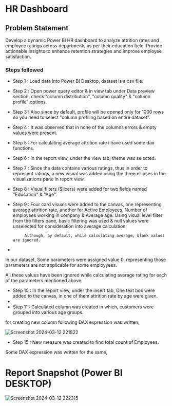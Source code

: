 
# HR Dashboard



## Problem Statement

Develop a dynamic Power BI HR dashboard to analyze attrition rates and employee ratings across departments as per their education field. Provide actionable insights to enhance retention strategies and improve employee satisfaction.


### Steps followed 

- Step 1 : Load data into Power BI Desktop, dataset is a csv file.
- Step 2 : Open power query editor & in view tab under Data preview section, check "column distribution", "column quality" & "column profile" options.
- Step 3 : Also since by default, profile will be opened only for 1000 rows so you need to select "column profiling based on entire dataset".
- Step 4 : It was observed that in none of the columns errors & empty values were present.
- Step 5 : For calculating average attrition rate i have used some dax functions. 
- Step 6 : In the report view, under the view tab, theme was selected.
- Step 7 : Since the data contains various ratings, thus in order to represent ratings, a new visual was added using the three ellipses in the visualizations pane in report view. 
- Step 8 : Visual filters (Slicers) were added for two fields named "Education" & "Age".
- Step 9 : Four card visuals were added to the canvas, one representing average attrition rate, another for Active Employees, Number of employees working in company & Average age.
           Using visual level filter from the filters pane, basic filtering was used & null values were unselected for consideration into average calculation.
           
           Although, by default, while calculating average, blank values are ignored.
-   
In our dataset, Some parameters were assigned value 0, representing those parameters are not applicable for some employyees.

All these values have been ignored while calculating average rating for each of the parameters mentioned above.

- Step 10 : In the report view, under the insert tab, One text box were added to the canvas, in one of them attrition rate by age were given.
-  
- Step 11 : Calculated column was created in which, customers were grouped into various age groups.

for creating new column following DAX expression was written;
       


![Screenshot 2024-03-12 221822](https://github.com/SaakarThakare/HR-DATA-ANALYSIS/assets/128837809/2fdbfb7b-47ae-4be8-be89-ae1edb0136df)

        
- Step 15 : New measure was created to find total count of Employees.

Some DAX expression was written for the same,

 

 # Report Snapshot (Power BI DESKTOP)

 
![Screenshot 2024-03-12 222315](https://github.com/SaakarThakare/HR-DATA-ANALYSIS/assets/128837809/848f0123-d481-4967-9526-cd30db7b1424)



